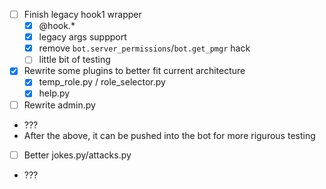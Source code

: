 - [ ] Finish legacy hook1 wrapper
	- [x] @hook.\*
	- [x] legacy args suppport
	- [x] remove `bot.server_permissions`/`bot.get_pmgr` hack
	- [ ] little bit of testing
- [x] Rewrite some plugins to better fit current architecture
	- [x] temp\_role.py / role\_selector.py
	- [x] help.py
- [ ] Rewrite admin.py
- ???
- After the above, it can be pushed into the bot for more rigurous testing
- [ ] Better jokes.py/attacks.py
- ???
